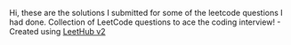 Hi, these are the solutions I submitted for some of the leetcode questions I had done.
Collection of LeetCode questions to ace the coding interview! - Created using [LeetHub v2](https://github.com/arunbhardwaj/LeetHub-2.0)
